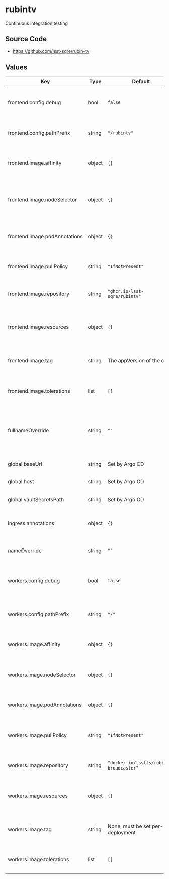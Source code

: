 # rubintv

Continuous integration testing

## Source Code

* <https://github.com/lsst-sqre/rubin-tv>

## Values

| Key | Type | Default | Description |
|-----|------|---------|-------------|
| frontend.config.debug | bool | `false` | If set to true, enable more verbose logging. |
| frontend.config.pathPrefix | string | `"/rubintv"` | Prefix for rubintv's frontend API routes. |
| frontend.image.affinity | object | `{}` | Affinity rules for the rubintv frontend pod |
| frontend.image.nodeSelector | object | `{}` | Node selector rules for the rubintv frontend pod |
| frontend.image.podAnnotations | object | `{}` | Annotations for the rubintv frontend pod |
| frontend.image.pullPolicy | string | `"IfNotPresent"` | Pull policy for the rubintv image |
| frontend.image.repository | string | `"ghcr.io/lsst-sqre/rubintv"` | rubintv frontend image to use |
| frontend.image.resources | object | `{}` | Resource limits and requests for the rubintv frontend pod |
| frontend.image.tag | string | The appVersion of the chart | Tag of rubintv image to use |
| frontend.image.tolerations | list | `[]` | Tolerations for the rubintv frontend pod |
| fullnameOverride | string | `""` | Override the full name for resources (includes the release name) |
| global.baseUrl | string | Set by Argo CD | Base URL for the environment |
| global.host | string | Set by Argo CD | Host name for ingress |
| global.vaultSecretsPath | string | Set by Argo CD | Base path for Vault secrets |
| ingress.annotations | object | `{}` | Additional annotations to add to the ingress |
| nameOverride | string | `""` | Override the base name for resources |
| workers.config.debug | bool | `false` | If set to true, enable more verbose logging. |
| workers.config.pathPrefix | string | `"/"` | Prefix for the (internal) worker API routes |
| workers.image.affinity | object | `{}` | Affinity rules for the rubintv worker pod |
| workers.image.nodeSelector | object | `{}` | Node selector rules for the rubintv worker pod |
| workers.image.podAnnotations | object | `{}` | Annotations for the rubintv worker pod |
| workers.image.pullPolicy | string | `"IfNotPresent"` | Pull policy for the rubintv worker image |
| workers.image.repository | string | `"docker.io/lsstts/rubintv-broadcaster"` | rubintv worker image to use |
| workers.image.resources | object | `{}` | Resource limits and requests for the rubintv worker pod |
| workers.image.tag | string | None, must be set per-deployment | Tag of rubintv worker image to use |
| workers.image.tolerations | list | `[]` | Tolerations for the rubintv worker pod |
